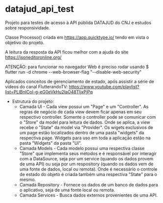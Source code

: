 # datajud_api_test

Projeto para testes de acesso à API públida DATAJUD do CNJ e estudos sobre responsividade.

Classe Processo() criada em https://app.quicktype.io/ tendo em vista o objetivo do projeto.

A leitura da resposta da API ficou melhor com a ajuda do site https://jsoneditoronline.org/

 ATENÇÃO: para funcionar no navegador Web é preciso rodar usando
$ flutter run -d chrome --web-browser-flag "--disable-web-security"

Aplicados conceitos de gerenciamento de estado, após assistir a série de vídeos do canal 
    FlutterandoTV: https://www.youtube.com/playlist?list=PLlBnICoI-g-eG0eVkHu2IaO48TljxPjPq

- Estrutura do projeto:
  - Camada UI - Cada view possui um "Page" e um "Controller". As regras de negócio de cada view 
    devem ficar apenas em seu respectivo controller. Somente o controller pode se comunicar com 
    o "Store" da model para leitura de dados. Onde se aplica, a view recebe o "State" da model 
    via "Provider". Os wigets exclusivos de um page estão localizados dentro de uma pasta 
    "widgets" da respectiva page. Widgets para uso em toda a aplicação estão na pasta "Widgets"
    da pasta "UI".
  - Camada Models - Cada modelo possui uma respectiva classe "Store" que implementa seus métodos
    e é responsável por interagir com a DataSource, seja por um service (quando os dados provem
    de uma API) ou seja por um respository (quando os dados vem de uma fonte de dados, local ou 
    remota). Onde é necessário o controle de estado do objeto é criada também uma respectiva
    "State" para o mesmo.
  - Camada Repository - Fornece os dados de um banco de dados para o aplicativo, seja de uma
    fonte local ou remota.
  - Camada Services - Busca dados externos provenientes de uma API.
